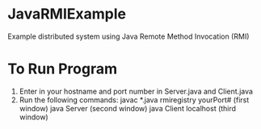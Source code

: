 # JavaRMIExample
Example distributed system using Java Remote Method Invocation (RMI)

# To Run Program
1. Enter in your hostname and port number in Server.java and Client.java
2. Run the following commands:
  javac *.java
  rmiregistry yourPort# (first window)
  java Server (second window)
  java Client localhost (third window)

